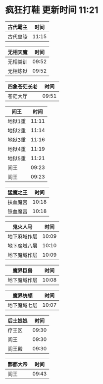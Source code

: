 # 疯狂打鞋 更新时间 11:21

| 古代霸主   | 时间    |
|--------|-------|
| 古代皇陵 | 11:15 |

| 无相天魔   | 时间    |
|--------|-------|
| 无相类训 | 09:52 |
| 无相炼狱 | 09:52 |

| 四象苍茫长老   | 时间    |
|--------|-------|
| 苍茫大厅 | 09:51 |

| 间王   | 时间    |
|--------|-------|
| 地狱1重 | 11:11 |
| 地狱2重 | 11:14 |
| 地狱3重 | 11:16 |
| 地狱4重 | 11:19 |
| 地狱5重 | 11:21 |
| 间王 | 09:23 |
| 阎王 | 09:23 |

| 猛魔之王   | 时间    |
|--------|-------|
| 扶血魔宫 | 10:18 |
| 铁血魔宫 | 10:18 |

| 鬼火人马   | 时间    |
|--------|-------|
| 地下麻域作层 | 10:09 |
| 地下魔域八层 | 10:10 |
| 地下魔域作层 | 10:09 |

| 魔界巨兽   | 时间    |
|--------|-------|
| 地下魔域作层 | 10:08 |

| 魔界统领   | 时间    |
|--------|-------|
| 地下魔域七层 | 10:07 |

| 后土娘娘   | 时间    |
|--------|-------|
| 疗王区 | 09:30 |
| 阎王 | 09:30 |
| 阎王殿 | 09:30 |

| 酆都大帝   | 时间    |
|--------|-------|
| 阎王 | 09:43 |